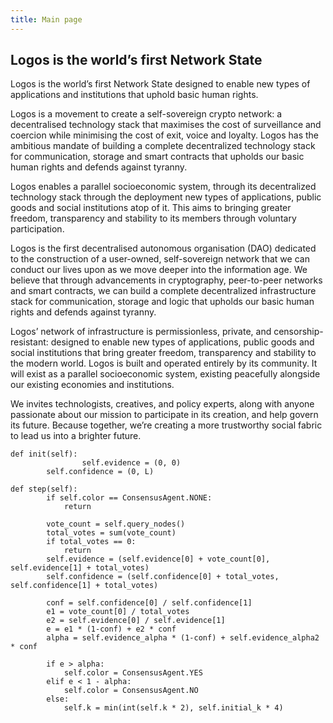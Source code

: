 ```yaml
---
title: Main page
---
```

## Logos is the world’s first Network State

Logos is the world’s first Network State designed to enable new types of applications and institutions that uphold basic human rights.

Logos is a movement to create a self-sovereign crypto network: a decentralised technology stack that maximises the cost of surveillance and coercion 
while minimising the cost of exit, voice and loyalty. Logos has the ambitious mandate of building a complete decentralized technology stack for communication, storage and smart contracts that upholds our 
basic human rights and defends against tyranny.

Logos enables a parallel socioeconomic system, through its decentralized technology stack through the deployment new types of applications, public 
goods and social institutions atop of it. This aims to bringing greater freedom, transparency and stability to its members through voluntary participation.

Logos is the first decentralised autonomous organisation (DAO) dedicated to the construction of a user-owned, self-sovereign network that we can conduct our lives upon as we move deeper into the information age.
We believe that through advancements in cryptography, peer-to-peer networks and smart contracts, we can build a complete decentralized infrastructure stack for communication, storage and logic that upholds our basic human rights and defends against tyranny.

Logos’ network of infrastructure is permissionless, private, and censorship-resistant: designed to enable new types of applications, public goods and social institutions that bring greater freedom, transparency and stability to the modern world.
Logos is built and operated entirely by its community. It will exist as a parallel socioeconomic system, existing peacefully alongside our existing economies and institutions.

We invites technologists, creatives, and policy experts, along with anyone passionate about our mission to participate in its creation, and help govern its future. Because together, we’re creating a more trustworthy social fabric to lead us into a brighter future.

```
def init(self):
				self.evidence = (0, 0)
        self.confidence = (0, L)

def step(self):
        if self.color == ConsensusAgent.NONE:
            return

        vote_count = self.query_nodes()
        total_votes = sum(vote_count)
        if total_votes == 0:
            return
        self.evidence = (self.evidence[0] + vote_count[0], self.evidence[1] + total_votes)
        self.confidence = (self.confidence[0] + total_votes, self.confidence[1] + total_votes)

        conf = self.confidence[0] / self.confidence[1]
        e1 = vote_count[0] / total_votes
        e2 = self.evidence[0] / self.evidence[1]
        e = e1 * (1-conf) + e2 * conf
        alpha = self.evidence_alpha * (1-conf) + self.evidence_alpha2 * conf

        if e > alpha:
            self.color = ConsensusAgent.YES
        elif e < 1 - alpha:
            self.color = ConsensusAgent.NO
        else:
            self.k = min(int(self.k * 2), self.initial_k * 4)
```
